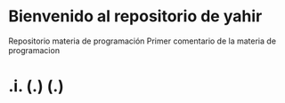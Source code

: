 # Bienvenido al repositorio de yahir
Repositorio materia de programación 
Primer comentario de la materia de programacion 



# .i. (.) (.)
